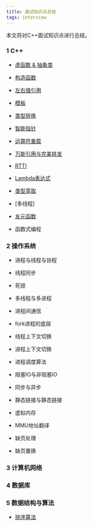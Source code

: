 ```yaml
---
title: 面试知识点总结
tags: interview
---
```



本文将对C++面试知识点进行总结。

<!--more-->

### 1 C++

+ [虚函数 & 抽象类](https://cafory.github.io/2022/08/22/cpp-virtual.html) 

+ [构造函数](https://cafory.github.io/2022/08/22/cpp-construct-function.html) 

+ [左右值引用](https://cafory.github.io/2022/08/22/cpp-lv-rv.html) 

+ [模板](https://cafory.github.io/2022/08/22/cpp-template.html)  

+ [类型转换](https://cafory.github.io/2022/08/22/cpp-type-cast.html)  

+ [智能指针](https://cafory.github.io/2022/08/22/cpp-smart-pointer.html)  

+ [运算符重载](https://cafory.github.io/2022/08/22/cpp-virtual.html)  

+ [万能引用与完美转发](https://cafory.github.io/2022/08/23/cpp-move-and-forward.html) 

+ [RTTI](https://cafory.github.io/2022/08/25/cpp-RTTI.html)  

+ [Lambda表达式](https://cafory.github.io/2022/08/29/cpp-lambda.html) 

+ [类型萃取](https://cafory.github.io/2022/08/29/cpp-type-traits.html) 

+ [多线程]

+ [友元函数](https://cafory.github.io/2022/08/29/cpp-friend.html) 

+ 函数式编程

### 2 操作系统

+ 进程与线程与协程

+ 线程同步

+ 死锁

+ 多线程与多进程

+ 进程间通信

+ fork进程的底层

+ 线程上下文切换

+ 进程上下文切换

+ 进程调度算法

+ 阻塞IO与非阻塞IO

+ 同步与异步

+ 静态链接与静态链接

+ 虚拟内存

+ MMU地址翻译

+ 缺页处理

+ 缺页置换



### 3 计算机网络


### 4 数据库

### 5 数据结构与算法

+ [排序算法](https://cafory.github.io/2022/08/24/algorithm-sort.html)